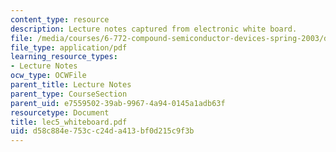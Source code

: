 ```yaml
---
content_type: resource
description: Lecture notes captured from electronic white board.
file: /media/courses/6-772-compound-semiconductor-devices-spring-2003/d58c884e753cc24da413bf0d215c9f3b_lec5_whiteboard.pdf
file_type: application/pdf
learning_resource_types:
- Lecture Notes
ocw_type: OCWFile
parent_title: Lecture Notes
parent_type: CourseSection
parent_uid: e7559502-39ab-9967-4a94-0145a1adb63f
resourcetype: Document
title: lec5_whiteboard.pdf
uid: d58c884e-753c-c24d-a413-bf0d215c9f3b
---
```

